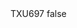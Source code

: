 <?xml version="1.0" encoding="UTF-8"?>
<CustomMetadata xmlns="http://soap.sforce.com/2006/04/metadata">
    <label>TXU697</label>
    <protected>false</protected>
</CustomMetadata>
